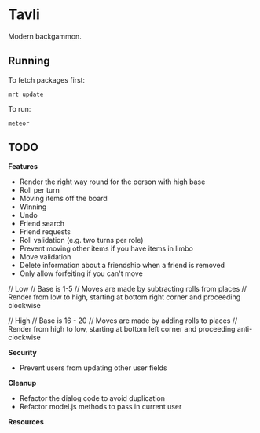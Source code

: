 # Tavli

Modern backgammon.

## Running

To fetch packages first:

``` mrt update ```

To run:

``` meteor ```

## TODO

**Features**

* Render the right way round for the person with high base
* Roll per turn
* Moving items off the board
* Winning
* Undo
* Friend search
* Friend requests
* Roll validation (e.g. two turns per role)
* Prevent moving other items if you have items in limbo
* Move validation
* Delete information about a friendship when a friend is removed
* Only allow forfeiting if you can't move

// Low
// Base is 1-5
// Moves are made by subtracting rolls from places
// Render from low to high, starting at bottom right corner and proceeding clockwise

// High
// Base is 16 - 20
// Moves are made by adding rolls to places
// Render from high to low, starting at bottom left corner and proceeding anti-clockwise

**Security**
* Prevent users from updating other user fields

**Cleanup**
* Refactor the dialog code to avoid duplication
* Refactor model.js methods to pass in current user

**Resources**
